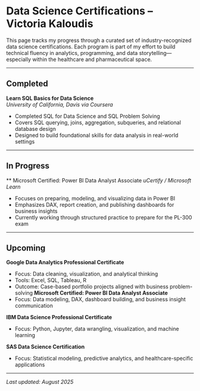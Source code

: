 # Data Science Certifications – Victoria Kaloudis

This page tracks my progress through a curated set of industry-recognized data science certifications. Each program is part of my effort to build technical fluency in analytics, programming, and data storytelling—especially within the healthcare and pharmaceutical space.

---

## Completed

**Learn SQL Basics for Data Science**  
*University of California, Davis via Coursera*  
- Completed SQL for Data Science and SQL Problem Solving   
- Covers SQL querying, joins, aggregation, subqueries, and relational database design  
- Designed to build foundational skills for data analysis in real-world settings

---

## In Progress

** Microsoft Certified: Power BI Data Analyst Associate
*uCertify / Microsoft Learn*
- Focuses on preparing, modeling, and visualizing data in Power BI
- Emphasizes DAX, report creation, and publishing dashboards for business insights
- Currently working through structured practice to prepare for the PL-300 exam

---

## Upcoming

**Google Data Analytics Professional Certificate**  
- Focus: Data cleaning, visualization, and analytical thinking  
- Tools: Excel, SQL, Tableau, R  
- Outcome: Case-based portfolio projects aligned with business problem-solving
**Microsoft Certified: Power BI Data Analyst Associate**  
- Focus: Data modeling, DAX, dashboard building, and business insight communication

**IBM Data Science Professional Certificate**  
- Focus: Python, Jupyter, data wrangling, visualization, and machine learning

**SAS Data Science Certification**  
- Focus: Statistical modeling, predictive analytics, and healthcare-specific applications

---

*Last updated: August 2025*
